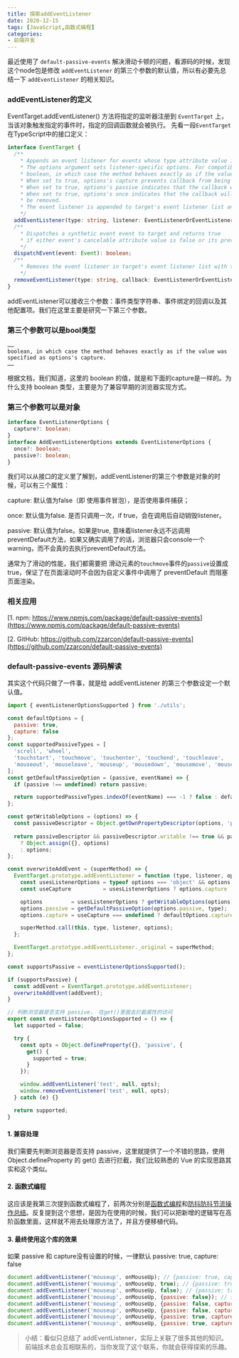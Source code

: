 ```yaml
---
title: 探索addEventListener
date: 2020-12-15
tags: [JavaScript,函数式编程]
categories: 
- 前端开发
---
```


最近使用了 `default-passive-events` 解决滑动卡顿的问题，看源码的时候，发现这个node包是修改 `addEventListener` 的第三个参数的默认值，所以有必要先总结一下 `addEventListener` 的相关知识。

### addEventListener的定义

EventTarget.addEventListener() 方法将指定的监听器注册到 `EventTarget` 上，当该对象触发指定的事件时，指定的回调函数就会被执行。 先看一段`EventTarget` 在TypeScript中的接口定义：

```ts
interface EventTarget {
  /**
    * Appends an event listener for events whose type attribute value is type. The callback argument sets the callback that will be invoked when the event is dispatched.
    * The options argument sets listener-specific options. For compatibility this can be a
    * boolean, in which case the method behaves exactly as if the value was specified as options's capture.
    * When set to true, options's capture prevents callback from being invoked when the event's eventPhase attribute value is BUBBLING_PHASE. When false (or not present), callback will not be invoked when event's eventPhase attribute value is CAPTURING_PHASE. Either way, callback will be invoked if event's eventPhase attribute value is AT_TARGET.
    * When set to true, options's passive indicates that the callback will not cancel the event by invoking preventDefault(). This is used to enable performance optimizations described in §2.8 Observing event listeners.
    * When set to true, options's once indicates that the callback will only be invoked once after which the event listener will
    * be removed.
    * The event listener is appended to target's event listener list and is not appended if it has the same type, callback, and capture.
    */
  addEventListener(type: string, listener: EventListenerOrEventListenerObject | null, options?: boolean | AddEventListenerOptions): void;
  /**
    * Dispatches a synthetic event event to target and returns true
    * if either event's cancelable attribute value is false or its preventDefault() method was not invoked, and false otherwise.
    */
  dispatchEvent(event: Event): boolean;
  /**
    * Removes the event listener in target's event listener list with the same type, callback, and options.
    */
  removeEventListener(type: string, callback: EventListenerOrEventListenerObject | null, options?: EventListenerOptions | boolean): void;
}
```

addEventListener可以接收三个参数：事件类型字符串、事件绑定的回调以及其他配置项。我们在这里主要是研究一下第三个参数。

### 第三个参数可以是bool类型

```
……
boolean, in which case the method behaves exactly as if the value was specified as options's capture.
……
```

根据文档，我们知道，这里的 boolean 的值，就是和下面的capture是一样的。为什么支持 boolean 类型，主要是为了兼容早期的浏览器实现方式。

### 第三个参数可以是对象

```ts
interface EventListenerOptions {
  capture?: boolean;
}
interface AddEventListenerOptions extends EventListenerOptions {
  once?: boolean;
  passive?: boolean;
}
```

我们可以从接口的定义里了解到，addEventListener的第三个参数是对象的时候，可以有三个属性：

capture: 默认值为false（即 使用事件冒泡），是否使用事件捕获；

once: 默认值为false. 是否只调用一次，if true，会在调用后自动销毁listener。

passive:  默认值为false。如果是true, 意味着listener永远不远调用preventDefault方法，如果又确实调用了的话，浏览器只会console一个warning，而不会真的去执行preventDefault方法。 

通常为了滑动的性能，我们都需要把 滑动元素的`touchmove`事件的`passive`设置成true，保证了在页面滚动时不会因为自定义事件中调用了 preventDefault 而阻塞页面渲染。

### 相关应用

[1. npm: https://www.npmjs.com/package/default-passive-events](https://www.npmjs.com/package/default-passive-events)

[2. GitHub: https://github.com/zzarcon/default-passive-events](https://github.com/zzarcon/default-passive-events)

### default-passive-events 源码解读

其实这个代码只做了一件事，就是给 addEventListener 的第三个参数设定一个默认值。

```js
import { eventListenerOptionsSupported } from './utils';

const defaultOptions = {
  passive: true,
  capture: false
};
const supportedPassiveTypes = [
  'scroll', 'wheel',
  'touchstart', 'touchmove', 'touchenter', 'touchend', 'touchleave',
  'mouseout', 'mouseleave', 'mouseup', 'mousedown', 'mousemove', 'mouseenter', 'mousewheel', 'mouseover'
];
const getDefaultPassiveOption = (passive, eventName) => {
  if (passive !== undefined) return passive;

  return supportedPassiveTypes.indexOf(eventName) === -1 ? false : defaultOptions.passive;
};

const getWritableOptions = (options) => {
  const passiveDescriptor = Object.getOwnPropertyDescriptor(options, 'passive');
    
  return passiveDescriptor && passiveDescriptor.writable !== true && passiveDescriptor.set === undefined
    ? Object.assign({}, options)
    : options;
};

const overwriteAddEvent = (superMethod) => {
  EventTarget.prototype.addEventListener = function (type, listener, options) {
    const usesListenerOptions = typeof options === 'object' && options !== null;
    const useCapture          = usesListenerOptions ? options.capture : options;

    options         = usesListenerOptions ? getWritableOptions(options) : {};
    options.passive = getDefaultPassiveOption(options.passive, type);
    options.capture = useCapture === undefined ? defaultOptions.capture : useCapture;

    superMethod.call(this, type, listener, options);
  };

  EventTarget.prototype.addEventListener._original = superMethod;
};

const supportsPassive = eventListenerOptionsSupported();

if (supportsPassive) {
  const addEvent = EventTarget.prototype.addEventListener;
  overwriteAddEvent(addEvent);
}
```

```js
// 判断浏览器是否支持 passive， 在get()里面去拦截属性的访问
export const eventListenerOptionsSupported = () => {
  let supported = false;

  try {
    const opts = Object.defineProperty({}, 'passive', {
      get() {
        supported = true;
      }
    });

    window.addEventListener('test', null, opts);
    window.removeEventListener('test', null, opts);
  } catch (e) {}

  return supported;
}
```

#### 1. 兼容处理

我们需要先判断浏览器是否支持 passive，这里就提供了一个不错的思路，使用 Object.defineProperty 的 get() 去进行拦截，我们比较熟悉的 Vue 的实现思路其实和这个类似。

#### 2. 函数式编程

这应该是我第三次提到函数式编程了，前两次分别是[函数式编程](https://beat-the-buzzer.github.io/2019/12/01/functional-programming/)和[防抖防抖节流操作总结](https://beat-the-buzzer.github.io/2020/09/12/debounce-throttle/)。反复提到这个思想，是因为在使用的时候，我们可以把新增的逻辑写在高阶函数里面，这样就不用去处理原方法了，并且方便移植代码。

#### 3. 最终使用这个库的效果

如果 passive 和 capture没有设置的时候，一律默认 passive: true, capture: false

```js
document.addEventListener('mouseup', onMouseUp); // {passive: true, capture: false}
document.addEventListener('mouseup', onMouseUp, true); // {passive: true, capture: true}
document.addEventListener('mouseup', onMouseUp, false); // {passive: true, capture: false}
document.addEventListener('mouseup', onMouseUp, {passive: false}); // {passive: false, capture: false}
document.addEventListener('mouseup', onMouseUp, {passive: false, capture: false}); // {passive: false, capture: false}
document.addEventListener('mouseup', onMouseUp, {passive: false, capture: true}); // {passive: false, capture: true}
document.addEventListener('mouseup', onMouseUp, {passive: true, capture: false}); // {passive: true, capture: false}
document.addEventListener('mouseup', onMouseUp, {passive: true, capture: true}); // {passive: true, capture: true}
```

> 小结：看似只总结了 addEventListener，实际上关联了很多其他的知识。前端技术总会互相联系的，当你发现了这个联系，你就会获得探索的乐趣。